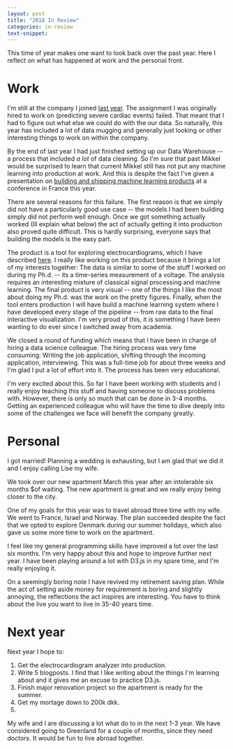 ```yaml
---
layout: post
title: "2018 In Review"
categories: in-review
text-snippet:
---
```


This time of year makes one want to look back over the past year. Here I reflect on what has happened at work and the personal front.

# Work

I'm still at the company I joined [last year](http://mikkelhartmann.dk/in-review/2017/12/27/2017-in-review.html). The assignment I was originally hired to work on (predicting severe cardiac events) failed. That meant that I had to figure out what else we could do with the our data. So naturally, this year has included a lot of data mugging and generally just looking or other interesting things to work on within the company.

By the end of last year I had just finished setting up our Data Warehouse -- a process that included _a lot_ of data cleaning. So I'm sure that past Mikkel would be surprised to learn that current Mikkel still has not put any machine learning into production at work. And this is despite the fact I've given a presentation on [building and shipping machine learning products](https://www.youtube.com/watch?v=Vak1wV9jNJI) at a conference in France this year.

There are several reasons for this failure. The first reason is that we simply did not have a particularly good use case -- the models I had been building simply did not perform well enough. Once we got something actually worked (Ill explain what below) the act of actually getting it into production also proved quite difficult. This is hardly surprising, everyone says that building the models is the easy part.

The product is a tool for exploring electrocardiograms, which I have described [here](https://rehfeldmedical.github.io/jekyll/update/2018/10/19/analysing-beats.html). I really like working on this product because it brings a lot of my interests together: The data is similar to some of the stuff I worked on during my Ph.d. -- its a time-series measurement of a voltage. The analysis requires an interesting mixture of classical signal processing and machine learning. The final product is very visual -- one of the things I like the most about doing my Ph.d. was the work on the pretty figures. Finally, when the tool enters production I will have build a machine learning system where I have developed every stage of the pipeline -- from raw data to the final interactive visualization. I'm very proud of this, it is something I have been wanting to do ever since I switched away from academia.

We closed a round of funding which means that I have been in charge of hiring a data science colleague. The hiring process was very time consuming: Writing the job application, shifting through the incoming application, interviewing. This was a full-time job for about three weeks and I'm glad I put a lot of effort into it. The process has been very educational.

I'm very excited about this. So far I have been working with students and I really enjoy teaching this stuff and having someone to discuss problems with. However, there is only so much that can be done in 3-4 months. Getting an experienced colleague who will have the time to dive deeply into some of the challenges we face will benefit the company greatly.

# Personal

I got married! Planning a wedding is exhausting, but I am glad that we did it and I enjoy calling Lise my wife.

We took over our new apartment March this year after an intolerable six months $of waiting. The new apartment is great and we really enjoy being closer to the city.

One of my goals for this year was to travel abroad three time with my wife. We went to France, Israel and Norway. The plan succeeded despite the fact that we opted to explore Denmark during our summer holidays, which also gave us some more time to work on the apartment.

I feel like my general programming skills have improved a lot over the last six months. I'm very happy about this and hope to improve further next year. I have been playing around a lot with D3.js in my spare time, and I'm really enjoying it.

On a seemingly boring note I have revived my retirement saving plan. While the act of setting aside money for requirement is boring and slightly annoying, the reflections the act inspires are interesting. You have to think about the live you want to live in 35-40 years time. 

# Next year

Next year I hope to:
1. Get the electrocardiogram analyzer into production.
1. Write 5 blogposts. I find that I like writing about the things I'm learning about and it gives me an excuse to practice D3.js.
1. Finish major renovation project so the apartment is ready for the summer. 
1. Get my mortage down to 200k dkk.
1. 

My wife and I are discussing a lot what do to in the next 1-3 year. We have considered going to Greenland for a couple of months, since they need doctors. It would be fun to live abroad together.
